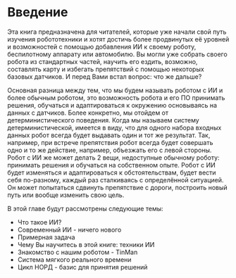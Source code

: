 # Введение

Эта книга предназначена для читателей, которые уже начали свой путь изучения робототехники и хотят достичь более продвинутых её уровней и возможностей с помощью добавления ИИ к своему роботу, беспилотному аппарату или автомобилю. Вы могли уже собрать своего робота из стандартных частей, научить его ездить, возможно, составлять карту и избегать препятствий с помощью некоторых базовых датчиков. И перед Вами встал вопрос: что же дальше?

Основная разница между тем, что мы будем называть роботом с ИИ и более обычным роботом, это возможность робота и его ПО принимать решения, обучаться и адаптироваться к окружению основываясь на данных с датчиков. Более конкретно, мы отойдем от детерминистического поведения. Когда мы называем систему детерминистической, имеется в виду, что для одного набора входных данных робот всегда будет выдавать один и тот же результат. Так, например, при встрече препятствия робот всегда будет совершать одно и то же действие, например, объезжать его с левой стороны. Робот с ИИ же может делать 2 вещи, недоступные обычному роботу: принимать решения и обучаться на собственном опыте. Робот с ИИ будет изменяться и адаптироваться к обстоятельствам, будет вести себя по-разному, каждый раз сталкиваясь с определённой ситуацией. Он может попытаться сдвинуть препятствие с дороги, построить новый путь или вообще изменить свою цель.

В этой главе будут рассмотрены следующие темы:

* Что такое ИИ?
* Современный ИИ - ничего нового
* Примерная задача
* Чему Вы научитесь в этой книге: техники ИИ
* Знакомство с нашим роботом - TinMan
* Система мягкого реального времени
* Цикл НОРД - базис для принятия решений

